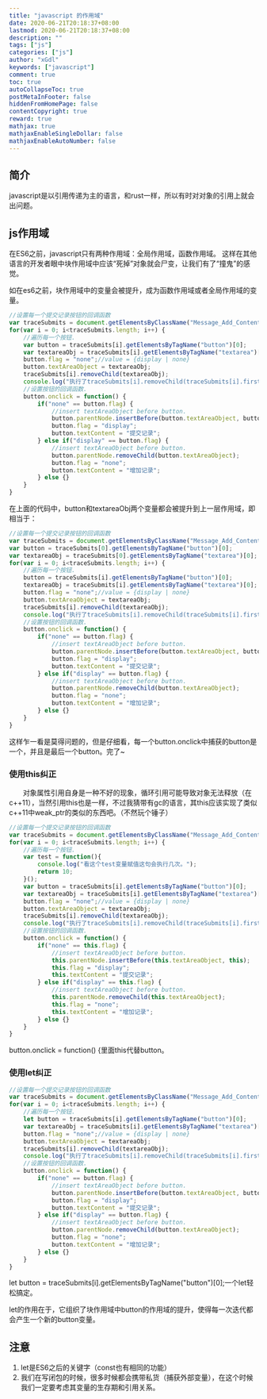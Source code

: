 ```yaml
---
title: "javascript 的作用域"
date: 2020-06-21T20:18:37+08:00
lastmod: 2020-06-21T20:18:37+08:00
description: ""
tags: ["js"]
categories: ["js"]
author: "xGdl"
keywords: ["javascript"]
comment: true
toc: true
autoCollapseToc: true
postMetaInFooter: false
hiddenFromHomePage: false
contentCopyright: true
reward: true
mathjax: true
mathjaxEnableSingleDollar: false
mathjaxEnableAutoNumber: false
---
```





## 简介

javascript是以引用传递为主的语言，和rust一样，所以有时对对象的引用上就会出问题。


## js作用域

在ES6之前，javascript只有两种作用域：全局作用域，函数作用域。 这样在其他语言的开发者眼中块作用域中应该“死掉”对象就会尸变，让我们有了“撞鬼”的感觉。

如在es6之前，块作用域中的变量会被提升，成为函数作用域或者全局作用域的变量。

```javascript
//设置每一个提交记录按钮的回调函数
var traceSubmits = document.getElementsByClassName("Message_Add_Content");
for(var i = 0; i<traceSubmits.length; i++) {
    //遍历每一个按钮.
    var button = traceSubmits[i].getElementsByTagName("button")[0];
    var textareaObj = traceSubmits[i].getElementsByTagName("textarea")[0];
    button.flag = "none";//value = {display | none}
    button.textAreaObject = textareaObj;
    traceSubmits[i].removeChild(textareaObj);
    console.log("执行了traceSubmits[i].removeChild(traceSubmits[i].firstChild);, i=", i);
    //设置按钮的回调函数.
    button.onclick = function() {
        if("none" == button.flag) {
            //insert textAreaObject before button.
            button.parentNode.insertBefore(button.textAreaObject, button);
            button.flag = "display";
            button.textContent = "提交记录";
        } else if("display" == button.flag) {
            //insert textAreaObject before button.
            button.parentNode.removeChild(button.textAreaObject);
            button.flag = "none";
            button.textContent = "增加记录";
        } else {}
    }
}
```

在上面的代码中，button和textareaObj两个变量都会被提升到上一层作用域，即相当于：

```javascript
//设置每一个提交记录按钮的回调函数
var traceSubmits = document.getElementsByClassName("Message_Add_Content");
var button = traceSubmits[0].getElementsByTagName("button")[0];			
var textareaObj = traceSubmits[0].getElementsByTagName("textarea")[0];
for(var i = 0; i<traceSubmits.length; i++) {
    //遍历每一个按钮.
    button = traceSubmits[i].getElementsByTagName("button")[0];			
	textareaObj = traceSubmits[i].getElementsByTagName("textarea")[0];
    button.flag = "none";//value = {display | none}
    button.textAreaObject = textareaObj;
    traceSubmits[i].removeChild(textareaObj);
    console.log("执行了traceSubmits[i].removeChild(traceSubmits[i].firstChild);, i=", i);
    //设置按钮的回调函数.
    button.onclick = function() {
        if("none" == button.flag) {
            //insert textAreaObject before button.
            button.parentNode.insertBefore(button.textAreaObject, button);
            button.flag = "display";
            button.textContent = "提交记录";
        } else if("display" == button.flag) {
            //insert textAreaObject before button.
            button.parentNode.removeChild(button.textAreaObject);
            button.flag = "none";
            button.textContent = "增加记录";
        } else {}
    }
}
```


这样乍一看是莫得问题的，但是仔细看，每一个button.onclick中捕获的button是一个，并且是最后一个button。完了~


### 使用this纠正

&emsp;&emsp;对象属性引用自身是一种不好的现象，循环引用可能导致对象无法释放（在c++11），当然引用this也是一样，不过我猜带有gc的语言，其this应该实现了类似c++11中weak_ptr的类似的东西吧。（不然玩个锤子）

```javascript
//设置每一个提交记录按钮的回调函数
var traceSubmits = document.getElementsByClassName("Message_Add_Content");
for(var i = 0; i<traceSubmits.length; i++) {
    //遍历每一个按钮.
    var test = function(){
        console.log("看这个test变量赋值这句会执行几次。");
        return 10;
    }();
    var button = traceSubmits[i].getElementsByTagName("button")[0];
    var textareaObj = traceSubmits[i].getElementsByTagName("textarea")[0];
    button.flag = "none";//value = {display | none}
    button.textAreaObject = textareaObj;
    traceSubmits[i].removeChild(textareaObj);
    console.log("执行了traceSubmits[i].removeChild(traceSubmits[i].firstChild);, i=", i);
    //设置按钮的回调函数.
    button.onclick = function() {
        if("none" == this.flag) {
            //insert textAreaObject before button.
            this.parentNode.insertBefore(this.textAreaObject, this);
            this.flag = "display";
            this.textContent = "提交记录";
        } else if("display" == this.flag) {
            //insert textAreaObject before button.
            this.parentNode.removeChild(this.textAreaObject);
            this.flag = "none";
            this.textContent = "增加记录";
        } else {}
    }
}
```

button.onclick = function() {里面this代替button。


### 使用let纠正


```javascript
//设置每一个提交记录按钮的回调函数
var traceSubmits = document.getElementsByClassName("Message_Add_Content");
for(var i = 0; i<traceSubmits.length; i++) {
    //遍历每一个按钮.
    let button = traceSubmits[i].getElementsByTagName("button")[0];
    var textareaObj = traceSubmits[i].getElementsByTagName("textarea")[0];
    button.flag = "none";//value = {display | none}
    button.textAreaObject = textareaObj;
    traceSubmits[i].removeChild(textareaObj);
    console.log("执行了traceSubmits[i].removeChild(traceSubmits[i].firstChild);, i=", i);
    //设置按钮的回调函数.
    button.onclick = function() {
        if("none" == button.flag) {
            //insert textAreaObject before button.
            button.parentNode.insertBefore(button.textAreaObject, button);
            button.flag = "display";
            button.textContent = "提交记录";
        } else if("display" == button.flag) {
            //insert textAreaObject before button.
            button.parentNode.removeChild(button.textAreaObject);
            button.flag = "none";
            button.textContent = "增加记录";
        } else {}
    }
}
```

let button = traceSubmits[i].getElementsByTagName("button")[0];一个let轻松搞定。

let的作用在于，它组织了块作用域中button的作用域的提升，使得每一次迭代都会产生一个新的button变量。



## 注意

1. let是ES6之后的关键字（const也有相同的功能）
2. 我们在写闭包的时候，很多时候都会携带私货（捕获外部变量），在这个时候我们一定要考虑其变量的生存期和引用关系。